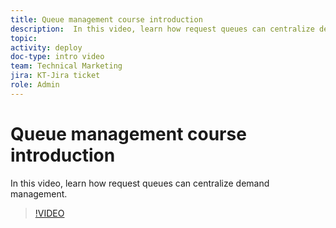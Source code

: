 ```yaml
---
title: Queue management course introduction
description:  In this video, learn how request queues can centralize demand management.
topic:
activity: deploy
doc-type: intro video
team: Technical Marketing
jira: KT-Jira ticket
role: Admin
---
```

# Queue management course introduction

In this video, learn how request queues can centralize demand management.

>[!VIDEO](https://video.tv.adobe.com/v/335219/?quality=12&learn=on)
